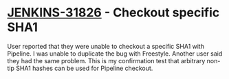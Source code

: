 # [JENKINS-31826](https://issues.jenkins.io/browse/JENKINS-31826) - Checkout specific SHA1

User reported that they were unable to checkout a specific SHA1
with Pipeline.  I was unable to duplicate the bug with Freestyle.
Another user said they had the same problem.  This is my confirmation
test that arbitrary non-tip SHA1 hashes can be used for Pipeline checkout.

